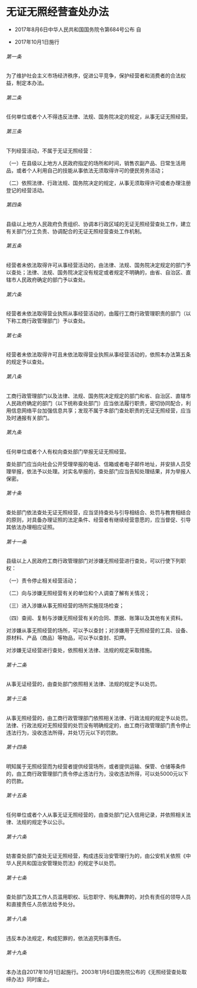 # 无证无照经营查处办法

- 2017年8月6日中华人民共和国国务院令第684号公布 自

- 2017年10月1日施行

<!-- INFO END -->

###### 第一条

为了维护社会主义市场经济秩序，促进公平竞争，保护经营者和消费者的合法权益，制定本办法。

###### 第二条

任何单位或者个人不得违反法律、法规、国务院决定的规定，从事无证无照经营。

###### 第三条

下列经营活动，不属于无证无照经营：

（一）在县级以上地方人民政府指定的场所和时间，销售农副产品、日常生活用品，或者个人利用自己的技能从事依法无须取得许可的便民劳务活动；

（二）依照法律、行政法规、国务院决定的规定，从事无须取得许可或者办理注册登记的经营活动。

###### 第四条

县级以上地方人民政府负责组织、协调本行政区域的无证无照经营查处工作，建立有关部门分工负责、协调配合的无证无照经营查处工作机制。

###### 第五条

经营者未依法取得许可从事经营活动的，由法律、法规、国务院决定规定的部门予以查处；法律、法规、国务院决定没有规定或者规定不明确的，由省、自治区、直辖市人民政府确定的部门予以查处。

###### 第六条

经营者未依法取得营业执照从事经营活动的，由履行工商行政管理职责的部门（以下称工商行政管理部门）予以查处。

###### 第七条

经营者未依法取得许可且未依法取得营业执照从事经营活动的，依照本办法第五条的规定予以查处。

###### 第八条

工商行政管理部门以及法律、法规、国务院决定规定的部门和省、自治区、直辖市人民政府确定的部门（以下统称查处部门）应当依法履行职责，密切协同配合，利用信息网络平台加强信息共享；发现不属于本部门查处职责的无证无照经营，应当及时通报有关部门。

###### 第九条

任何单位或者个人有权向查处部门举报无证无照经营。

查处部门应当向社会公开受理举报的电话、信箱或者电子邮件地址，并安排人员受理举报，依法予以处理。对实名举报的，查处部门应当告知处理结果，并为举报人保密。

###### 第十条

查处部门依法查处无证无照经营，应当坚持查处与引导相结合、处罚与教育相结合的原则，对具备办理证照的法定条件、经营者有继续经营意愿的，应当督促、引导其依法办理相应证照。

###### 第十一条

县级以上人民政府工商行政管理部门对涉嫌无照经营进行查处，可以行使下列职权：

（一）责令停止相关经营活动；

（二）向与涉嫌无照经营有关的单位和个人调查了解有关情况；

（三）进入涉嫌从事无照经营的场所实施现场检查；

（四）查阅、复制与涉嫌无照经营有关的合同、票据、账簿以及其他有关资料。

对涉嫌从事无照经营的场所，可以予以查封；对涉嫌用于无照经营的工具、设备、原材料、产品（商品）等物品，可以予以查封、扣押。

对涉嫌无证经营进行查处，依照相关法律、法规的规定采取措施。

###### 第十二条

从事无证经营的，由查处部门依照相关法律、法规的规定予以处罚。

###### 第十三条

从事无照经营的，由工商行政管理部门依照相关法律、行政法规的规定予以处罚。法律、行政法规对无照经营的处罚没有明确规定的，由工商行政管理部门责令停止违法行为，没收违法所得，并处1万元以下的罚款。

###### 第十四条

明知属于无照经营而为经营者提供经营场所，或者提供运输、保管、仓储等条件的，由工商行政管理部门责令停止违法行为，没收违法所得，可以处5000元以下的罚款。

###### 第十五条

任何单位或者个人从事无证无照经营的，由查处部门记入信用记录，并依照相关法律、法规的规定予以公示。

###### 第十六条

妨害查处部门查处无证无照经营，构成违反治安管理行为的，由公安机关依照《中华人民共和国治安管理处罚法》的规定予以处罚。

###### 第十七条

查处部门及其工作人员滥用职权、玩忽职守、徇私舞弊的，对负有责任的领导人员和直接责任人员依法给予处分。

###### 第十八条

违反本办法规定，构成犯罪的，依法追究刑事责任。

###### 第十九条

本办法自2017年10月1日起施行。2003年1月6日国务院公布的《无照经营查处取缔办法》同时废止。
